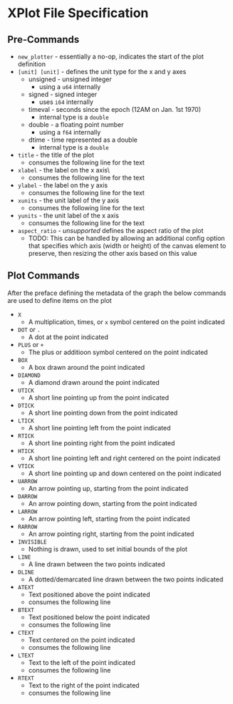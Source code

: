 # XPlot File Specification

## Pre-Commands

- `new_plotter` - essentially a no-op, indicates the start of the plot definition
- `[unit] [unit]` - defines the unit type for the x and y axes
  - unsigned - unsigned integer
    - using a `u64` internally
  - signed - signed integer
    - uses `i64` internally
  - timeval - seconds since the epoch (12AM on Jan. 1st 1970)
    - internal type is a `double`
  - double - a floating point number
    - using a `f64` internally
  - dtime - time represented as a double
    - internal type is a `double`
- `title` - the title of the plot
  - consumes the following line for the text
- `xlabel` - the label on the x axis\
  - consumes the following line for the text
- `ylabel` - the label on the y axis
  - consumes the following line for the text
- `xunits` - the unit label of the y axis
  - consumes the following line for the text
- `yunits` - the unit label of the x axis
  - consumes the following line for the text
- `aspect_ratio` - _unsupported_ defines the aspect ratio of the plot
  - TODO: This can be handled by allowing an additional config option that specifies which axis (width or height) of the canvas element to preserve, then resizing the other axis based on this value

## Plot Commands

After the preface defining the metadata of the graph the below commands are used to define items on the plot

- `X`
  - A multiplication, times, or `x` symbol centered on the point indicated
- `DOT` or `.`
  - A dot at the point indicated
- `PLUS` or `+`
  - The plus or additioon symbol centered on the point indicated
- `BOX`
  - A box drawn around the point indicated
- `DIAMOND`
  - A diamond drawn around the point indicated
- `UTICK`
  - A short line pointing up from the point indicated
- `DTICK`
  - A short line pointing down from the point indicated
- `LTICK`
  - A short line pointing left from the point indicated
- `RTICK`
  - A short line pointing right from the point indicated
- `HTICK`
  - A short line pointing left and right centered on the point indicated
- `VTICK`
  - A short line pointing up and down centered on the point indicated
- `UARROW`
  - An arrow pointing up, starting from the point indicated
- `DARROW`
  - An arrow pointing down, starting from the point indicated
- `LARROW`
  - An arrow pointing left, starting from the point indicated
- `RARROW`
  - An arrow pointing right, starting from the point indicated
- `INVISIBLE`
  - Nothing is drawn, used to set initial bounds of the plot
- `LINE`
  - A line drawn between the two points indicated
- `DLINE`
  - A dotted/demarcated line drawn between the two points indicated
- `ATEXT`
  - Text positioned above the point indicated
  - consumes the following line
- `BTEXT`
  - Text positioned below the point indicated
  - consumes the following line
- `CTEXT`
  - Text centered on the point indicated
  - consumes the following line
- `LTEXT`
  - Text to the left of the point indicated
  - consumes the following line
- `RTEXT`
  - Text to the right of the point indicated
  - consumes the following line
